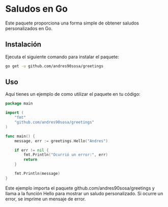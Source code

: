 # Saludos en Go

Este paquete proporciona una forma simple de obtener saludos personalizados en Go.

## Instalación
Ejecuta el siguiente comando para instalar el paquete:
```bash
go get -u github.com/andres90sosa/greetings
```

## Uso
Aquí tienes un ejemplo de como utilizar el paquete en tu código:

```go
package main

import (
    "fmt"
    "github.com/andres90sosa/greetings"
)

func main() {
    message, err := greetings.Hello("Andres")

    if err != nil {
        fmt.Println("Ocurrió un error:", err)
        return
    }

    fmt.Println(message)
}

```

Este ejemplo importa el paquete github.com/andres90sosa/greetings y llama a la función Hello para mostrar un
saludo personalizado. Si ocurre un error, se imprime un mensaje de error.